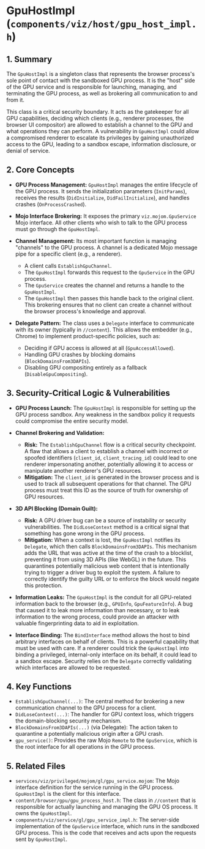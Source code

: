 # GpuHostImpl (`components/viz/host/gpu_host_impl.h`)

## 1. Summary

The `GpuHostImpl` is a singleton class that represents the browser process's sole point of contact with the sandboxed GPU process. It is the "host" side of the GPU service and is responsible for launching, managing, and terminating the GPU process, as well as brokering all communication to and from it.

This class is a critical security boundary. It acts as the gatekeeper for all GPU capabilities, deciding which clients (e.g., renderer processes, the browser UI compositor) are allowed to establish a channel to the GPU and what operations they can perform. A vulnerability in `GpuHostImpl` could allow a compromised renderer to escalate its privileges by gaining unauthorized access to the GPU, leading to a sandbox escape, information disclosure, or denial of service.

## 2. Core Concepts

*   **GPU Process Management:** `GpuHostImpl` manages the entire lifecycle of the GPU process. It sends the initialization parameters (`InitParams`), receives the results (`DidInitialize`, `DidFailInitialize`), and handles crashes (`OnProcessCrashed`).

*   **Mojo Interface Brokering:** It exposes the primary `viz.mojom.GpuService` Mojo interface. All other clients who wish to talk to the GPU process must go through the `GpuHostImpl`.

*   **Channel Management:** Its most important function is managing "channels" to the GPU process. A channel is a dedicated Mojo message pipe for a specific client (e.g., a renderer).
    *   A client calls `EstablishGpuChannel`.
    *   The `GpuHostImpl` forwards this request to the `GpuService` in the GPU process.
    *   The `GpuService` creates the channel and returns a handle to the `GpuHostImpl`.
    *   The `GpuHostImpl` then passes this handle back to the original client.
    This brokering ensures that no client can create a channel without the browser process's knowledge and approval.

*   **Delegate Pattern:** The class uses a `Delegate` interface to communicate with its owner (typically in `//content`). This allows the embedder (e.g., Chrome) to implement product-specific policies, such as:
    *   Deciding if GPU access is allowed at all (`GpuAccessAllowed`).
    *   Handling GPU crashes by blocking domains (`BlockDomainsFrom3DAPIs`).
    *   Disabling GPU compositing entirely as a fallback (`DisableGpuCompositing`).

## 3. Security-Critical Logic & Vulnerabilities

*   **GPU Process Launch:** The `GpuHostImpl` is responsible for setting up the GPU process sandbox. Any weakness in the sandbox policy it requests could compromise the entire security model.

*   **Channel Brokering and Validation:**
    *   **Risk:** The `EstablishGpuChannel` flow is a critical security checkpoint. A flaw that allows a client to establish a channel with incorrect or spoofed identifiers (`client_id`, `client_tracing_id`) could lead to one renderer impersonating another, potentially allowing it to access or manipulate another renderer's GPU resources.
    *   **Mitigation:** The `client_id` is generated in the browser process and is used to track all subsequent operations for that channel. The GPU process must treat this ID as the source of truth for ownership of GPU resources.

*   **3D API Blocking (Domain Guilt):**
    *   **Risk:** A GPU driver bug can be a source of instability or security vulnerabilities. The `DidLoseContext` method is a critical signal that something has gone wrong in the GPU process.
    *   **Mitigation:** When a context is lost, the `GpuHostImpl` notifies its `Delegate`, which then calls `BlockDomainsFrom3DAPIs`. This mechanism adds the URL that was active at the time of the crash to a blocklist, preventing it from using 3D APIs (like WebGL) in the future. This quarantines potentially malicious web content that is intentionally trying to trigger a driver bug to exploit the system. A failure to correctly identify the guilty URL or to enforce the block would negate this protection.

*   **Information Leaks:** The `GpuHostImpl` is the conduit for all GPU-related information back to the browser (e.g., `GPUInfo`, `GpuFeatureInfo`). A bug that caused it to leak more information than necessary, or to leak information to the wrong process, could provide an attacker with valuable fingerprinting data to aid in exploitation.

*   **Interface Binding:** The `BindInterface` method allows the host to bind arbitrary interfaces on behalf of clients. This is a powerful capability that must be used with care. If a renderer could trick the `GpuHostImpl` into binding a privileged, internal-only interface on its behalf, it could lead to a sandbox escape. Security relies on the `Delegate` correctly validating which interfaces are allowed to be requested.

## 4. Key Functions

*   `EstablishGpuChannel(...)`: The central method for brokering a new communication channel to the GPU process for a client.
*   `DidLoseContext(...)`: The handler for GPU context loss, which triggers the domain-blocking security mechanism.
*   `BlockDomainsFrom3DAPIs(...)` (via Delegate): The action taken to quarantine a potentially malicious origin after a GPU crash.
*   `gpu_service()`: Provides the raw Mojo `Remote` to the `GpuService`, which is the root interface for all operations in the GPU process.

## 5. Related Files

*   `services/viz/privileged/mojom/gl/gpu_service.mojom`: The Mojo interface definition for the service running in the GPU process. `GpuHostImpl` is the client for this interface.
*   `content/browser/gpu/gpu_process_host.h`: The class in `//content` that is responsible for actually launching and managing the GPU OS process. It owns the `GpuHostImpl`.
*   `components/viz/service/gl/gpu_service_impl.h`: The server-side implementation of the `GpuService` interface, which runs in the sandboxed GPU process. This is the code that receives and acts upon the requests sent by `GpuHostImpl`.